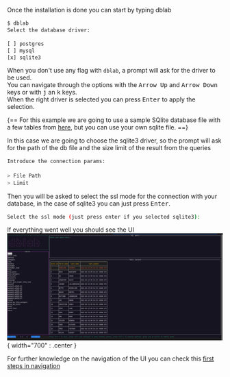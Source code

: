 Once the installation is done you can start by typing dblab 

<!-- termynal -->
```
$ dblab
Select the database driver:

[ ] postgres
[ ] mysql
[x] sqlite3
```
When you don't use any flag with `dblab`, a prompt will ask for the driver to be used.  
You can navigate through the options with the <kbd>Arrow Up</kbd>  and <kbd>Arrow Down</kbd> keys or with <kbd>j</kbd> an <kbd>k</kbd> keys.  
When the right driver is selected you can press <kbd>Enter</kbd> to apply the selection.  

{==
For this example we are going to use a sample SQlite database file with a few tables from [here](https://raw.githubusercontent.com/danvergara/dblab/master/docs/tutorials/resources/EssentialSQL.db), but you can use your own sqlite file.
==}

In this case we are going to choose the sqlite3 driver, so the prompt will ask for the path of the db file and the size limit of the result from the queries

```sh
Introduce the connection params:

> File Path
> Limit
```
Then you will be asked to select the ssl mode for the connection with your database, in the case of sqlite3 you can just press <kbd>Enter</kbd>.

```sh
Select the ssl mode (just press enter if you selected sqlite3):
```

If everything went well you should see the UI  
![dblab](https://raw.githubusercontent.com/danvergara/dblab/main/assets/tutorials/images/full-ui.png){ width="700" : .center }

For further knowledge on the navigation of the UI you can check this [first steps in navigation](https://dblab.danvergara.com/tutorials/navigation/)


